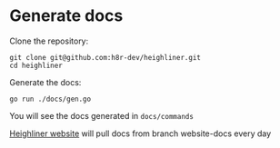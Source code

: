 # Generate docs

Clone the repository:

```
git clone git@github.com:h8r-dev/heighliner.git
cd heighliner
```

Generate the docs:

```
go run ./docs/gen.go
```

You will see the docs generated in `docs/commands`

[Heighliner website](https://heighliner.dev/docs/cli/hln/commands/hln) will pull docs from branch website-docs every day

